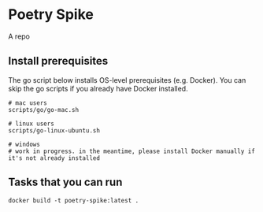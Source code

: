 # Poetry Spike

A repo

## Install prerequisites

The go script below installs OS-level prerequisites (e.g. Docker). You can skip the go scripts if you already have Docker installed.

```shell script
# mac users
scripts/go/go-mac.sh

# linux users
scripts/go-linux-ubuntu.sh

# windows
# work in progress. in the meantime, please install Docker manually if it's not already installed
```

## Tasks that you can run

```shell script
docker build -t poetry-spike:latest .
```
